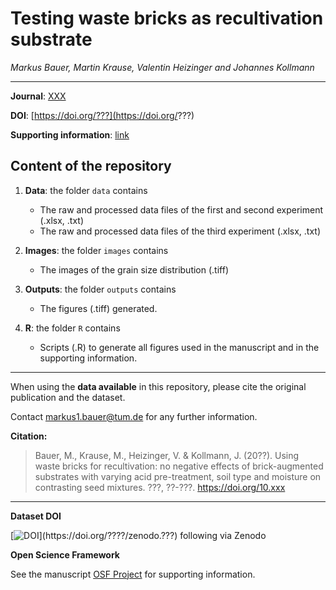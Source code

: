 # Testing waste bricks as recultivation substrate

_Markus Bauer, Martin Krause, Valentin Heizinger and Johannes Kollmann_  
    
***

**Journal**: [XXX](https://www.???.??)

**DOI**: [https://doi.org/???](https://doi.org/???)

**Supporting information**: [link](https://www.???.org/supplementarydata.pdf)

## Content of the repository

1. __Data__: the folder `data` contains  
    * The raw and processed data files of the first and second experiment (.xlsx, .txt) 
    * The raw and processed data files of the third experiment (.xlsx, .txt) 

2. __Images__: the folder `images` contains 
    * The images of the grain size distribution (.tiff)
    
3. __Outputs__: the folder `outputs` contains  
    * The figures (.tiff) generated.
    
4. __R__: the folder `R` contains  
    * Scripts (.R) to generate all figures used in the manuscript and in the supporting information.
    
***

When using the __data available__ in this repository, please cite the original publication and the dataset.  

Contact markus1.bauer@tum.de for any further information.  

**Citation:**

> Bauer, M., Krause, M., Heizinger, V. & Kollmann, J. (20??). Using waste bricks for recultivation: no negative effects of brick-augmented substrates with varying acid pre-treatment, soil type and moisture on contrasting seed mixtures. ???, ??-???. https://doi.org/10.xxx

***

__Dataset DOI__

[![DOI](https://zenodo.org/???)](https://doi.org/????/zenodo.???) following via Zenodo

__Open Science Framework__

See the manuscript [OSF Project](https://osf.io/????) for supporting information.
